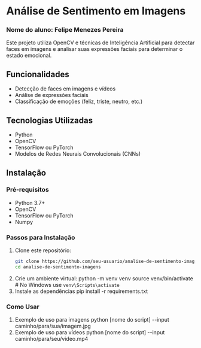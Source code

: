# Análise de Sentimento em Imagens

### Nome do aluno: Felipe Menezes Pereira

Este projeto utiliza OpenCV e técnicas de Inteligência Artificial para detectar faces em imagens e analisar suas expressões faciais para determinar o estado emocional.

## Funcionalidades

- Detecção de faces em imagens e vídeos
- Análise de expressões faciais
- Classificação de emoções (feliz, triste, neutro, etc.)

## Tecnologias Utilizadas

- Python
- OpenCV
- TensorFlow ou PyTorch
- Modelos de Redes Neurais Convolucionais (CNNs)

## Instalação

### Pré-requisitos

- Python 3.7+
- OpenCV
- TensorFlow ou PyTorch
- Numpy

### Passos para Instalação

1. Clone este repositório:
   ```bash
   git clone https://github.com/seu-usuario/analise-de-sentimento-imagens.git
   cd analise-de-sentimento-imagens
2. Crie um ambiente virtual:
    python -m venv venv
    source venv/bin/activate   # No Windows use `venv\Scripts\activate`
3. Instale as dependências
    pip install -r requirements.txt

### Como Usar
1. Exemplo de uso para imagens
    python [nome do script] --input caminho/para/sua/imagem.jpg
2. Exemplo de uso para vídeos
    python [nome do script] --input caminho/para/seu/video.mp4


